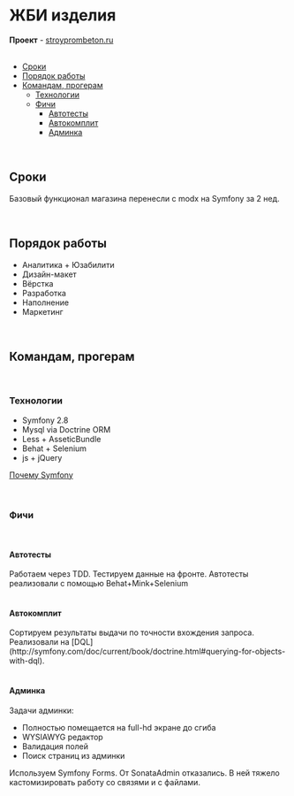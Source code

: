 # ЖБИ изделия
**Проект** - [stroyprombeton.ru](http://www.stroyprombeton.ru)
<br><br>

- [Сроки](#period)
- [Порядок работы](#work-order)
- [Командам, прогерам](#4teams)
  - [Технологии](#technologies)
  - [Фичи](#features)
    - [Автотесты](#autotests)
    - [Автокомплит](#autocomplete)
    - [Админка](#admin-panel)

<br>
<h2 id="period">Сроки</h2>

Базовый функционал магазина перенесли с modx на Symfony за 2 нед.

<br>
<h2 id="work-order">Порядок работы</h2>

- Аналитика + Юзабилити
- Дизайн-макет
- Вёрстка
- Разработка
- Наполнение
- Маркетинг

<br>
<h2 id="4teams">Командам, прогерам</h2>

<br>
<h3 id="technologies">Технологии</h3>

- Symfony 2.8
- Mysql via Doctrine ORM
- Less + AsseticBundle
- Behat + Selenium
- js + jQuery


[Почему Symfony](http://dev.fidals.com/blog/se-project.html#why-symfony)

<br>
<h3 id="features">Фичи</h3>
<br>
<h4 id="autotests">Автотесты</h4>
Работаем через TDD. Тестируем данные на фронте.
Автотесты реализовали с помощью Behat+Mink+Selenium

<br>
<br>
<h4 id="autocomplete">Автокомплит</h4>
Сортируем результаты выдачи по точности вхождения запроса.
Реализовали на [DQL](http://symfony.com/doc/current/book/doctrine.html#querying-for-objects-with-dql).

<br>
<br>
<h4 id="admin-panel">Админка</h4>

Задачи админки:
- Полностью помещается на full-hd экране до сгиба
- WYSIAWYG редактор
- Валидация полей
- Поиск страниц из админки

Используем Symfony Forms.
От SonataAdmin отказались. В ней тяжело кастомизировать работу со связями и с файлами.
